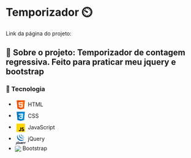# Temporizador ⏲️
Link da página do projeto:
## :brain: Sobre o projeto: Temporizador de contagem regressiva. Feito para praticar meu jquery e bootstrap
### 🚀 Tecnologia
- <img src="https://github.com/Rhuan-Gonzaga/JogaDaVelha/blob/main/logo/html.png" width="30px" align="center"> HTML
- <img src="https://github.com/Rhuan-Gonzaga/JogaDaVelha/blob/main/logo/css.png" width="30px" align="center"> CSS
- <img src="https://github.com/Rhuan-Gonzaga/JogaDaVelha/blob/main/logo/javascript.png" width="30px" align="center"> JavaScript
- <img src="https://github.com/Rhuan-Gonzaga/JogaDaVelha/blob/main/logo/jq.png" width="30px" align="center"> jQuery
- <img src="https://github.com/Rhuan-Gonzaga/JogoDaVelha/blob/main/logo/bs.png" width="30px" align="center"> Bootstrap


